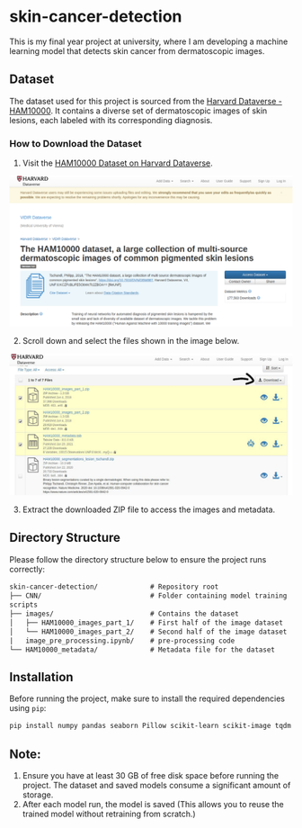 # skin-cancer-detection

This is my final year project at university, where I am developing a machine learning model that detects skin cancer from dermatoscopic images.

## Dataset

The dataset used for this project is sourced from the [Harvard Dataverse - HAM10000](https://dataverse.harvard.edu/dataset.xhtml?persistentId=doi:10.7910/DVN/DBW86T). It contains a diverse set of dermatoscopic images of skin lesions, each labeled with its corresponding diagnosis.

### How to Download the Dataset

1. Visit the [HAM10000 Dataset on Harvard Dataverse](https://dataverse.harvard.edu/dataset.xhtml?persistentId=doi:10.7910/DVN/DBW86T).
 
![ScreenShot](https://raw.githubusercontent.com/SajedHamdan09/skin-cancer-detection/main/setup-images/image-1.png)


2. Scroll down and select the files shown in the image below.

![ScreenShot](https://raw.githubusercontent.com/SajedHamdan09/skin-cancer-detection/main/setup-images/image-2.jpeg)


3. Extract the downloaded ZIP file to access the images and metadata.

## Directory Structure

Please follow the directory structure below to ensure the project runs correctly:

```text
skin-cancer-detection/             # Repository root
├── CNN/                           # Folder containing model training scripts
├── images/                        # Contains the dataset
│   ├── HAM10000_images_part_1/    # First half of the image dataset
│   └── HAM10000_images_part_2/    # Second half of the image dataset
|   image_pre_processing.ipynb/    # pre-processing code
└── HAM10000_metadata/             # Metadata file for the dataset
```

## Installation

Before running the project, make sure to install the required dependencies using `pip`:

```bash
pip install numpy pandas seaborn Pillow scikit-learn scikit-image tqdm matplotlib tensorflow imageio
```

## Note:

1. Ensure you have at least 30 GB of free disk space before running the project. The dataset and saved models consume a significant amount of storage.
2. After each model run, the model is saved (This allows you to reuse the trained model without retraining from scratch.)


